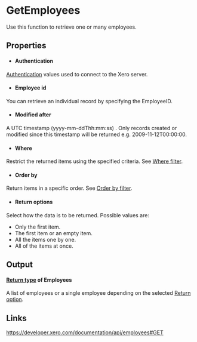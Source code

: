 GetEmployees
============

Use this function to retrieve one or many employees.

Properties
----------

- #### Authentication
[Authentication](../../../Common/Authentication/Index.md) values used to connect to the Xero server.
- #### Employee id
You can retrieve an individual record by specifying the EmployeeID.
- #### Modified after
A UTC timestamp (yyyy-mm-ddThh:mm:ss) . Only records created or modified since this timestamp will be returned e.g. 2009-11-12T00:00:00.
- #### Where
Restrict the returned items using the specified criteria. See [Where filter](../../../Common/Filters/Where/Index.md).
- #### Order by
Return items in a specific order. See [Order by filter](../../../Common/Filters/OrderBy/Index.md).
- #### Return options
Select how the data is to be returned. Possible values are:
  * Only the first item.
  * The first item or an empty item. 
  * All the items one by one.
  * All of the items at once.


Output
-----
#### [Return type](#return-options) of Employees
A list of employees or a single employee depending on the selected [Return option](#return-options).

Links
-----

https://developer.xero.com/documentation/api/employees#GET